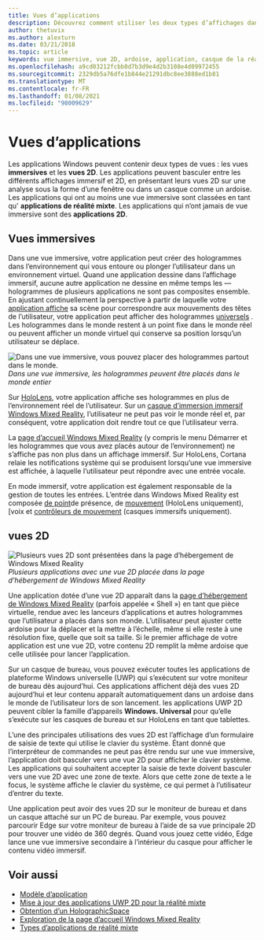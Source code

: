 ```yaml
---
title: Vues d’applications
description: Découvrez comment utiliser les deux types d’affichages dans les applications Windows Mixed Reality (vues immersives et vues 2D).
author: thetuvix
ms.author: alexturn
ms.date: 03/21/2018
ms.topic: article
keywords: vue immersive, vue 2D, ardoise, application, casque de la réalité mixte, casque de réalité mixte, casque de réalité virtuelle, HoloLens, MRTK, boîte à outils de réalité mixte
ms.openlocfilehash: a9cd03212fcbb0d7b3d9e4d2b3108e4d09972455
ms.sourcegitcommit: 2329db5a76dfe1b844e21291dbc8ee3888ed1b81
ms.translationtype: MT
ms.contentlocale: fr-FR
ms.lasthandoff: 01/08/2021
ms.locfileid: "98009629"
---
```

# <a name="app-views"></a>Vues d’applications

Les applications Windows peuvent contenir deux types de vues : les vues **immersives** et les **vues 2D**. Les applications peuvent basculer entre les différents affichages immersif et 2D, en présentant leurs vues 2D sur une analyse sous la forme d’une fenêtre ou dans un casque comme un ardoise. Les applications qui ont au moins une vue immersive sont classées en tant qu' **applications de réalité mixte**. Les applications qui n’ont jamais de vue immersive sont des **applications 2D**.

## <a name="immersive-views"></a>Vues immersives

Dans une vue immersive, votre application peut créer des hologrammes dans l’environnement qui vous entoure ou plonger l’utilisateur dans un environnement virtuel. Quand une application dessine dans l’affichage immersif, aucune autre application ne dessine en même temps les &mdash; hologrammes de plusieurs applications ne sont pas composites ensemble. En ajustant continuellement la perspective à partir de laquelle votre [application affiche](../develop/platform-capabilities-and-apis/rendering.md) sa scène pour correspondre aux mouvements des têtes de l’utilisateur, votre application peut afficher des hologrammes [universels](coordinate-systems.md) . Les hologrammes dans le monde restent à un point fixe dans le monde réel ou peuvent afficher un monde virtuel qui conserve sa position lorsqu’un utilisateur se déplace.

![Dans une vue immersive, vous pouvez placer des hologrammes partout dans le monde.](images/designoverview-940px.jpg)<br>
*Dans une vue immersive, les hologrammes peuvent être placés dans le monde entier*

Sur [HoloLens](https://docs.microsoft.com/hololens/hololens1-hardware), votre application affiche ses hologrammes en plus de l’environnement réel de l’utilisateur. Sur un [casque d’immersion immersif Windows Mixed Reality](../discover/immersive-headset-hardware-details.md), l’utilisateur ne peut pas voir le monde réel et, par conséquent, votre application doit rendre tout ce que l’utilisateur verra.

La [page d’accueil Windows Mixed Reality](../discover/navigating-the-windows-mixed-reality-home.md) (y compris le menu Démarrer et les hologrammes que vous avez placés autour de l’environnement) ne s’affiche pas non plus dans un affichage immersif. Sur HoloLens, Cortana relaie les notifications système qui se produisent lorsqu’une vue immersive est affichée, à laquelle l’utilisateur peut répondre avec une entrée vocale.

En mode immersif, votre application est également responsable de la gestion de toutes les entrées. L’entrée dans Windows Mixed Reality est composée [de point](gaze-and-commit.md)de présence, de [mouvement](gaze-and-commit.md#composite-gestures) (HoloLens uniquement), [voix et [contrôleurs de mouvement](motion-controllers.md) (casques immersifs uniquement).

## <a name="2d-views"></a>vues 2D

![Plusieurs vues 2D sont présentées dans la page d’hébergement de Windows Mixed Reality](images/teleportation-940px.png)<br>
*Plusieurs applications avec une vue 2D placée dans la page d’hébergement de Windows Mixed Reality*

Une application dotée d’une vue 2D apparaît dans la [page d’hébergement de Windows Mixed Reality](../discover/navigating-the-windows-mixed-reality-home.md) (parfois appelée « Shell ») en tant que pièce virtuelle, rendue avec les lanceurs d’applications et autres hologrammes que l’utilisateur a placés dans son monde. L’utilisateur peut ajuster cette ardoise pour la déplacer et la mettre à l’échelle, même si elle reste à une résolution fixe, quelle que soit sa taille. Si le premier affichage de votre application est une vue 2D, votre contenu 2D remplit la même ardoise que celle utilisée pour lancer l’application.

Sur un casque de bureau, vous pouvez exécuter toutes les applications de plateforme Windows universelle (UWP) qui s’exécutent sur votre moniteur de bureau dès aujourd’hui. Ces applications affichent déjà des vues 2D aujourd’hui et leur contenu apparaît automatiquement dans un ardoise dans le monde de l’utilisateur lors de son lancement. les applications UWP 2D peuvent cibler la famille d’appareils **Windows. Universal** pour qu’elle s’exécute sur les casques de bureau et sur HoloLens en tant que tablettes.

L’une des principales utilisations des vues 2D est l’affichage d’un formulaire de saisie de texte qui utilise le clavier du système. Étant donné que l’interpréteur de commandes ne peut pas être rendu sur une vue immersive, l’application doit basculer vers une vue 2D pour afficher le clavier système. Les applications qui souhaitent accepter la saisie de texte doivent basculer vers une vue 2D avec une zone de texte. Alors que cette zone de texte a le focus, le système affiche le clavier du système, ce qui permet à l’utilisateur d’entrer du texte.

Une application peut avoir des vues 2D sur le moniteur de bureau et dans un casque attaché sur un PC de bureau. Par exemple, vous pouvez parcourir Edge sur votre moniteur de bureau à l’aide de sa vue principale 2D pour trouver une vidéo de 360 degrés. Quand vous jouez cette vidéo, Edge lance une vue immersive secondaire à l’intérieur du casque pour afficher le contenu vidéo immersif.

## <a name="see-also"></a>Voir aussi

* [Modèle d’application](app-model.md)
* [Mise à jour des applications UWP 2D pour la réalité mixte](../develop/porting-apps/building-2d-apps.md)
* [Obtention d’un HolographicSpace](../develop/native/getting-a-holographicspace.md)
* [Exploration de la page d’accueil Windows Mixed Reality](../discover/navigating-the-windows-mixed-reality-home.md)
* [Types d’applications de réalité mixte](types-of-mixed-reality-apps.md)
